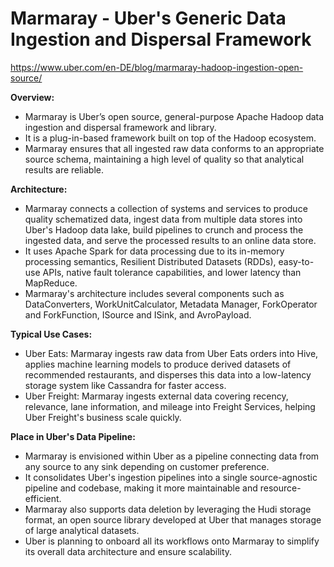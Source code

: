 # Marmaray - Uber's Generic Data Ingestion and Dispersal Framework
https://www.uber.com/en-DE/blog/marmaray-hadoop-ingestion-open-source/

**Overview:**
- Marmaray is Uber’s open source, general-purpose Apache Hadoop data ingestion and dispersal framework and library.
- It is a plug-in-based framework built on top of the Hadoop ecosystem.
- Marmaray ensures that all ingested raw data conforms to an appropriate source schema, maintaining a high level of quality so that analytical results are reliable.

**Architecture:**
- Marmaray connects a collection of systems and services to produce quality schematized data, ingest data from multiple data stores into Uber's Hadoop data lake, build pipelines to crunch and process the ingested data, and serve the processed results to an online data store.
- It uses Apache Spark for data processing due to its in-memory processing semantics, Resilient Distributed Datasets (RDDs), easy-to-use APIs, native fault tolerance capabilities, and lower latency than MapReduce.
- Marmaray's architecture includes several components such as DataConverters, WorkUnitCalculator, Metadata Manager, ForkOperator and ForkFunction, ISource and ISink, and AvroPayload.

**Typical Use Cases:**
- Uber Eats: Marmaray ingests raw data from Uber Eats orders into Hive, applies machine learning models to produce derived datasets of recommended restaurants, and disperses this data into a low-latency storage system like Cassandra for faster access.
- Uber Freight: Marmaray ingests external data covering recency, relevance, lane information, and mileage into Freight Services, helping Uber Freight's business scale quickly.

**Place in Uber's Data Pipeline:**
- Marmaray is envisioned within Uber as a pipeline connecting data from any source to any sink depending on customer preference.
- It consolidates Uber's ingestion pipelines into a single source-agnostic pipeline and codebase, making it more maintainable and resource-efficient.
- Marmaray also supports data deletion by leveraging the Hudi storage format, an open source library developed at Uber that manages storage of large analytical datasets.
- Uber is planning to onboard all its workflows onto Marmaray to simplify its overall data architecture and ensure scalability.